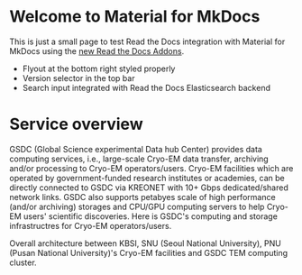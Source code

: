 # Welcome to Material for MkDocs

This is just a small page to test Read the Docs integration with Material for MkDocs
using the [new Read the Docs Addons](https://github.com/readthedocs/addons).

- Flyout at the bottom right styled properly
- Version selector in the top bar
- Search input integrated with Read the Docs Elasticsearch backend

# Service overview

GSDC (Global Science experimental Data hub Center) provides data computing services, i.e., large-scale Cryo-EM data transfer, archiving and/or processing to Cryo-EM operators/users.
Cryo-EM facilities which are operated by government-funded research institutes or academies, can be directly connected to GSDC via KREONET with 10+ Gbps dedicated/shared network links. 
GSDC also supports petabyes scale of high performance (and/or archiving) storages and CPU/GPU computing servers to help Cryo-EM users' scientific discoveries. 
Here is GSDC's computing and storage infrastructres for Cryo-EM operators/users.

Overall architecture between KBSI, SNU (Seoul National University), PNU (Pusan National University)'s Cryo-EM facilities and GSDC TEM computing cluster.
